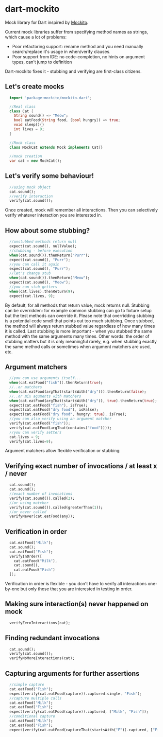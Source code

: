 dart-mockito
============

Mock library for Dart inspired by [Mockito](https://code.google.com/p/mockito/).

Current mock libraries suffer from specifying method names as strings, which cause a lot of problems:
  * Poor refactoring support: rename method and you need manually search/replace it's usage in when/verify clauses.
  * Poor support from IDE: no code-completion, no hints on argument types, can't jump to definition

Dart-mockito fixes it - stubbing and verifying are first-class citizens.

## Let's create mocks
```dart
  import 'package:mockito/mockito.dart';

  //Real class
  class Cat {
    String sound() => "Meow";
    bool eatFood(String food, {bool hungry}) => true;
    void sleep(){}
    int lives = 9;
  }
  
  //Mock class
  class MockCat extends Mock implements Cat{}
  
  //mock creation
  var cat = new MockCat();
```

## Let's verify some behaviour!
```dart
  //using mock object
  cat.sound();
  //verify interaction
  verify(cat.sound());
```
Once created, mock will remember all interactions. Then you can selectively verify whatever interaction you are interested in.

## How about some stubbing?
```dart
  //unstubbed methods return null
  expect(cat.sound(), nullValue);
  //stubbing - before execution
  when(cat.sound()).thenReturn("Purr");
  expect(cat.sound(), "Purr");
  //you can call it again 
  expect(cat.sound(), "Purr");
  //let's change stub
  when(cat.sound()).thenReturn("Meow");
  expect(cat.sound(), "Meow");
  //you can stub getters
  when(cat.lives).thenReturn(9);
  expect(cat.lives, 9);
```
  
By default, for all methods that return value, mock returns null.
Stubbing can be overridden: for example common stubbing can go to fixture setup but the test methods can override it. Please note that overridding stubbing is a potential code smell that points out too much stubbing.
Once stubbed, the method will always return stubbed value regardless of how many times it is called.
Last stubbing is more important - when you stubbed the same method with the same arguments many times. Other words: the order of stubbing matters but it is only meaningful rarely, e.g. when stubbing exactly the same method calls or sometimes when argument matchers are used, etc.

## Argument matchers
```dart
  //you can use arguments itself...
  when(cat.eatFood("fish")).thenReturn(true);
  //..or matchers
  when(cat.eatFood(argThat(startsWith("dry"))).thenReturn(false);
  //..or mix aguments with matchers
  when(cat.eatFood(argThat(startsWith("dry")), true).thenReturn(true);
  expect(cat.eatFood("fish"), isTrue);
  expect(cat.eatFood("dry food"), isFalse);
  expect(cat.eatFood("dry food", hungry: true), isTrue);
  //you can also verify using an argument matcher
  verify(cat.eatFood("fish"));
  verify(cat.eatFood(argThat(contains("food"))));
  //you can verify setters
  cat.lives = 9;
  verify(cat.lives=9);
```
Argument matchers allow flexible verification or stubbing

## Verifying exact number of invocations / at least x / never
```dart
  cat.sound();
  cat.sound();
  //exact number of invocations
  verify(cat.sound()).called(2);
  //or using matcher
  verify(cat.sound()).called(greaterThan(1));
  //or never called
  verifyNever(cat.eatFood(any));
```
## Verification in order
```dart
  cat.eatFood("Milk");
  cat.sound();
  cat.eatFood("Fish");
  verifyInOrder([
    cat.eatFood("Milk"),
    cat.sound(),
    cat.eatFood("Fish")
  ]);
```
Verification in order is flexible - you don't have to verify all interactions one-by-one but only those that you are interested in testing in order.

## Making sure interaction(s) never happened on mock
```dart
  verifyZeroInteractions(cat);
```
## Finding redundant invocations
```dart
  cat.sound();
  verify(cat.sound());
  verifyNoMoreInteractions(cat);
```
## Capturing arguments for further assertions
```dart
  //simple capture
  cat.eatFood("Fish");
  expect(verify(cat.eatFood(capture)).captured.single, "Fish");
  //capture multiple calls
  cat.eatFood("Milk");
  cat.eatFood("Fish");
  expect(verify(cat.eatFood(capture)).captured, ["Milk", "Fish"]);
  //conditional capture
  cat.eatFood("Milk");
  cat.eatFood("Fish");
  expect(verify(cat.eatFood(captureThat(startsWith("F")).captured, ["Fish"]);
```
